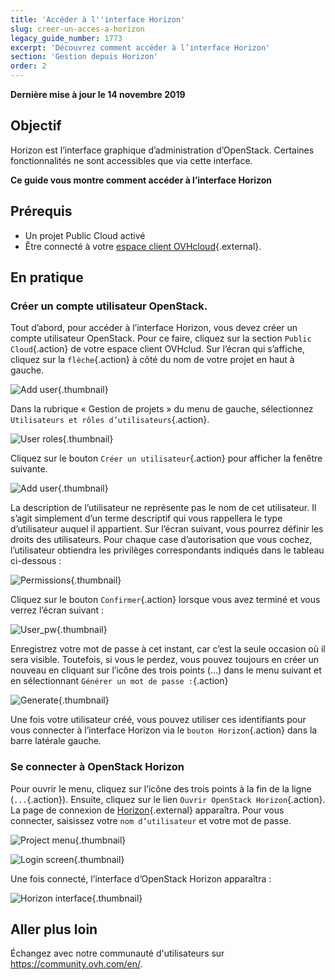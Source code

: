 ```yaml
---
title: 'Accéder à l''interface Horizon'
slug: creer-un-acces-a-horizon
legacy_guide_number: 1773
excerpt: 'Découvrez comment accéder à l’interface Horizon'
section: 'Gestion depuis Horizon'
order: 2
---
```


**Dernière mise à jour le 14 novembre 2019**

## Objectif

Horizon est l’interface graphique d’administration d’OpenStack. Certaines fonctionnalités ne sont accessibles que via cette interface.

**Ce guide vous montre comment accéder à l’interface Horizon**


## Prérequis

- Un projet Public Cloud activé
- Être connecté à votre [espace client OVHcloud](https://ovh.com/auth/?action=gotomanager){.external}.

## En pratique

### Créer un compte utilisateur OpenStack.

Tout d’abord, pour accéder à l’interface Horizon, vous devez créer un compte utilisateur OpenStack. Pour ce faire, cliquez sur la section `Public Cloud`{.action} de votre espace client OVHclud. Sur l’écran qui s’affiche, cliquez sur la `flèche`{.action} à côté du nom de votre projet en haut à gauche.

![Add user](images/select_project.png){.thumbnail}

Dans la rubrique « Gestion de projets » du menu de gauche, sélectionnez `Utilisateurs et rôles d’utilisateurs`{.action}.

![User roles](images/users_roles.png){.thumbnail}

Cliquez sur le bouton `Créer un utilisateur`{.action} pour afficher la fenêtre suivante.

![Add user](images/adduser.png){.thumbnail}

La description de l’utilisateur ne représente pas le nom de cet utilisateur. Il s’agit simplement d’un terme descriptif qui vous rappellera le type d’utilisateur auquel il appartient. Sur l’écran suivant, vous pourrez définir les droits des utilisateurs. Pour chaque case d’autorisation que vous cochez, l’utilisateur obtiendra les privilèges correspondants indiqués dans le tableau ci-dessous :

![Permissions](images/permissions.png){.thumbnail}

Cliquez sur le bouton `Confirmer`{.action} lorsque vous avez terminé et vous verrez l’écran suivant :

![User_pw](images/user_pw.png){.thumbnail}

Enregistrez votre mot de passe à cet instant, car c’est la seule occasion où il sera visible. Toutefois, si vous le perdez, vous pouvez toujours en créer un nouveau en cliquant sur l’icône des trois points (...) dans le menu suivant et en sélectionnant `Générer un mot de passe :`{.action}

![Generate](images/generatepw.png){.thumbnail}

Une fois votre utilisateur créé, vous pouvez utiliser ces identifiants pour vous connecter à l’interface Horizon via le `bouton Horizon`{.action} dans la barre latérale gauche.

### Se connecter à OpenStack Horizon

Pour ouvrir le menu, cliquez sur l’icône des trois points à la fin de la ligne (`...`{.action}). Ensuite, cliquez sur le lien `Ouvrir OpenStack Horizon`{.action}. La page de connexion de [Horizon](https://horizon.cloud.ovh.net/auth/login/){.external} apparaîtra. Pour vous connecter, saisissez votre `nom d’utilisateur` et votre mot de passe.

![Project menu](images/3_H_open_menu.png){.thumbnail}

![Login screen](images/4_H_login_window.png){.thumbnail}

Une fois connecté, l’interface d’OpenStack Horizon apparaîtra :

![Horizon interface](images/5_H_view.png){.thumbnail}


## Aller plus loin

Échangez avec notre communauté d'utilisateurs sur <https://community.ovh.com/en/>.
